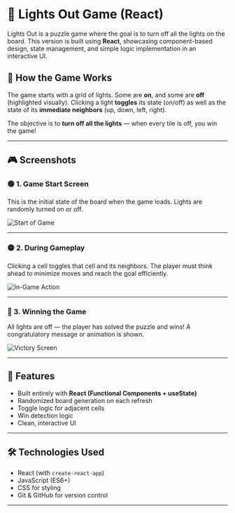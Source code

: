 # 🔦 Lights Out Game (React)

Lights Out is a puzzle game where the goal is to turn off all the lights on the board. This version is built using **React**, showcasing component-based design, state management, and simple logic implementation in an interactive UI.

## 🧠 How the Game Works

The game starts with a grid of lights. Some are **on**, and some are **off** (highlighted visually). Clicking a light **toggles** its state (on/off) as well as the state of its **immediate neighbors** (up, down, left, right). 

The objective is to **turn off all the lights** — when every tile is off, you win the game!

---

## 🎮 Screenshots

### 🟢 1. Game Start Screen

This is the initial state of the board when the game loads. Lights are randomly turned on or off.

![Start of Game](https://github.com/gh4aniket/photos/blob/main/Screenshot%202025-06-07%20200812.png)

---

### 🟡 2. During Gameplay

Clicking a cell toggles that cell and its neighbors. The player must think ahead to minimize moves and reach the goal efficiently.

![In-Game Action](https://github.com/gh4aniket/photos/blob/main/Screenshot%202025-06-07%20200828.png)

---

### 🏁 3. Winning the Game

All lights are off — the player has solved the puzzle and wins! A congratulatory message or animation is shown.

![Victory Screen](https://github.com/gh4aniket/photos/blob/main/Screenshot%202025-06-07%20201247.png)

---

## 🚀 Features

- Built entirely with **React (Functional Components + useState)**
- Randomized board generation on each refresh
- Toggle logic for adjacent cells
- Win detection logic
- Clean, interactive UI

---

## 🛠️ Technologies Used

- React (with `create-react-app`)
- JavaScript (ES6+)
- CSS for styling
- Git & GitHub for version control

---
